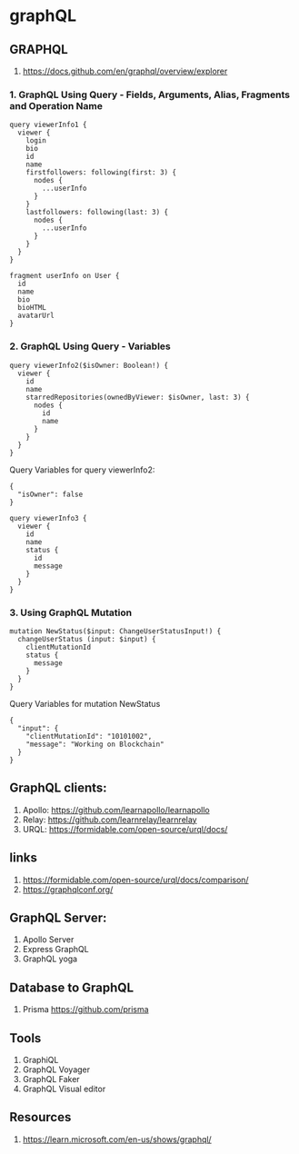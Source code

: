 # graphQL

## GRAPHQL  
1. https://docs.github.com/en/graphql/overview/explorer 

### 1. GraphQL Using  Query -  Fields, Arguments, Alias, Fragments and Operation Name 

``` shell
query viewerInfo1 {
  viewer {
    login
    bio
    id
    name
    firstfollowers: following(first: 3) {
      nodes {
        ...userInfo
      }
    }
    lastfollowers: following(last: 3) {
      nodes {
        ...userInfo
      }
    }
  }
}

```

``` shell
fragment userInfo on User {
  id
  name
  bio
  bioHTML
  avatarUrl
}
```


### 2. GraphQL Using  Query - Variables

``` shell
query viewerInfo2($isOwner: Boolean!) {
  viewer {
    id
    name
    starredRepositories(ownedByViewer: $isOwner, last: 3) {
      nodes {
        id
        name
      }
    }
  }
}
```

Query Variables for query  viewerInfo2:
``` shell
{
  "isOwner": false
}
```


``` shell
query viewerInfo3 {
  viewer {
    id
    name
    status {
      id
      message
    }
  }
}

```

### 3. Using GraphQL Mutation

``` shell
mutation NewStatus($input: ChangeUserStatusInput!) {
  changeUserStatus (input: $input) {
    clientMutationId
    status {
      message
    }
  }
}

```

Query Variables for mutation NewStatus
``` shell
{
  "input": {
    "clientMutationId": "10101002",
    "message": "Working on Blockchain"
  }
}
```



## GraphQL clients:
1. Apollo:  https://github.com/learnapollo/learnapollo
2. Relay: https://github.com/learnrelay/learnrelay
3. URQL:   https://formidable.com/open-source/urql/docs/ 

## links
1. https://formidable.com/open-source/urql/docs/comparison/
2. https://graphqlconf.org/


## GraphQL  Server:
1. Apollo Server
2. Express GraphQL
3. GraphQL yoga

## Database to GraphQL
1. Prisma https://github.com/prisma

## Tools
1. GraphiQL
2. GraphQL Voyager
3. GraphQL Faker
4. GraphQL  Visual editor

## Resources
1. https://learn.microsoft.com/en-us/shows/graphql/
